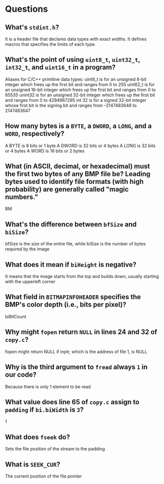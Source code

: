 # Questions

## What's `stdint.h`?

It is a header file that declares data types with exact widths. It defines macros that specifies the limits of each type.

## What's the point of using `uint8_t`, `uint32_t`, `int32_t`, and `uint16_t` in a program?

Aliases for C/C++ primitive data types:
    uint8_t is for an unsigned 8-bit integer which frees up the first bit and ranges from 0 to 255
    uint62_t is for an unsigned 16-bit integer which frees up the first bit and ranges from 0 to 65535
    unint32 is for an unsigned 32-bit integer which frees up the first bit and ranges from 0 to 4294967295
    int 32 is for a signed 32-bit integer whose first bit is the signing bit and ranges from  –2147483648 to 2147483647

## How many bytes is a `BYTE`, a `DWORD`, a `LONG`, and a `WORD`, respectively?

A BYTE is 8 bits or 1 byte
A DWORD is 32 bits or 4 bytes
A LONG is 32 bits or 4 bytes
A WORD is 16 bits or 2 bytes

## What (in ASCII, decimal, or hexadecimal) must the first two bytes of any BMP file be? Leading bytes used to identify file formats (with high probability) are generally called "magic numbers."

BM

## What's the difference between `bfSize` and `biSize`?

bfSize is the size of the entire file, while biSize is the number of bytes required by the image

## What does it mean if `biHeight` is negative?

It means that the image starts from the top and builds down, usually starting with the upperleft corner

## What field in `BITMAPINFOHEADER` specifies the BMP's color depth (i.e., bits per pixel)?

biBitCount

## Why might `fopen` return `NULL` in lines 24 and 32 of `copy.c`?

fopen might return NULL if inptr, which is the address of file 1, is NULL

## Why is the third argument to `fread` always `1` in our code?

Because there is only 1 element to be read

## What value does line 65 of `copy.c` assign to `padding` if `bi.biWidth` is `3`?

1

## What does `fseek` do?

Sets the file position of the stream to the padding

## What is `SEEK_CUR`?

The current position of the file pointer